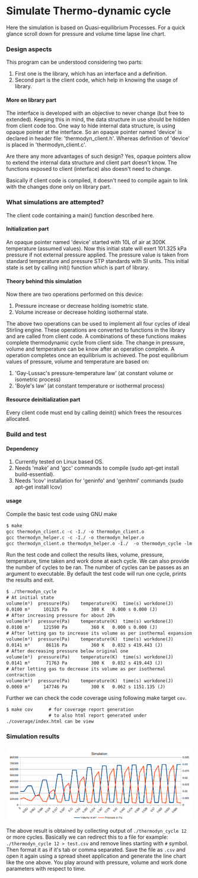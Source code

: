 # Simulate Thermo-dynamic cycle

Here the simulation is based on Quasi-equilibrium Processes.
For a quick glance scroll down for pressure and volume time lapse line chart.

### Design aspects

This program can be understood considering two parts:

1. First one is the library, which has an interface and a definition.
2. Second part is the client code, which help in knowing the usage of library.

#### More on library part

The interface is developed with an objective to never change (but free to extended).
Keeping this in mind, the data structure in use should be hidden from client code too.
One way to hide internal data structure, is using opaque pointer at the interface.
So an opaque pointer named 'device' is declared in header file: 'thermodyn_client.h'.
Whereas definition of 'device' is placed in 'thermodyn_client.c'.

Are there any more advantages of such design?
Yes, opaque pointers allow to extend the internal data structure and client part doesn't know.
The functions exposed to client (interface) also doesn't need to change.

Basically if client code is compiled,
it doesn't need to compile again to link with the changes done only on library part.

### What simulations are attempted?

The client code containing a main() function described here.

#### Initialization part

An opaque pointer named 'device' started with 10L of air at 300K temperature (assumed values).
Now this initial state will exert 101.325 kPa pressure if not external pressure applied.
The pressure value is taken from standard temperature and pressure STP standards with SI units.
This initial state is set by calling init() function which is part of library.

#### Theory behind this simulation

Now there are two operations performed on this device:

1. Pressure increase or decrease holding isometric state.
2. Volume increase or decrease holding isothermal state.

The above two operations can be used to implement all four cycles of ideal Stirling engine.
These operations are converted to functions in the library and are called from client code.
A combinations of these functions makes complete thermodynamic cycle from client side.
The change in pressure, volume and temperature can be know after an operation complete.
A operation completes once an equilibrium is achieved.
The post equilibrium values of pressure, volume and temperature are based on:

1. 'Gay-Lussac's pressure-temperature law' (at constant volume or isometric process)
2. 'Boyle's law' (at constant temperature or isothermal process)

#### Resource deinitialization part

Every client code must end by calling deinit() which frees the resources allocated.

### Build and test

#### Dependency

1. Currently tested on Linux based OS.
2. Needs 'make' and 'gcc' commands to compile (sudo apt-get install build-essential).
3. Needs 'lcov' installation for 'geninfo' and 'genhtml' commands (sudo apt-get install lcov)

#### usage

Compile the basic test code using GNU make

	$ make
	gcc thermodyn_client.c -c -I./ -o thermodyn_client.o
	gcc thermodyn_helper.c -c -I./ -o thermodyn_helper.o
	gcc thermodyn_client.o thermodyn_helper.o -I./  -o thermodyn_cycle -lm

Run the test code and collect the results likes, volume, pressure, temperature,
time taken and work done at each cycle. We can also provide the number of cycles
to be ran. The number of cycles can be passes as an argument to executable.
By default the test code will run one cycle, prints the results and exit.

	$ ./thermodyn_cycle
	# At initial state
	volume(m³)	pressure(Pa)	temperature(K)	time(s)	workdone(J)
	0.0100 m³	  101325 Pa	        300 K	0.000 s	0.000 (J)
	# After increasing pressure for about 20%
	volume(m³)	pressure(Pa)	temperature(K)	time(s)	workdone(J)
	0.0100 m³	  121590 Pa	        360 K	0.000 s	0.000 (J)
	# After letting gas to increase its volume as per isothermal expansion
	volume(m³)	pressure(Pa)	temperature(K)	time(s)	workdone(J)
	0.0141 m³	   86116 Pa	        360 K	0.032 s	419.443 (J)
	# After decreasing pressure below original one
	volume(m³)	pressure(Pa)	temperature(K)	time(s)	workdone(J)
	0.0141 m³	   71763 Pa	        300 K	0.032 s	419.443 (J)
	# After letting gas to decrease its volume as per isothermal contraction
	volume(m³)	pressure(Pa)	temperature(K)	time(s)	workdone(J)
	0.0069 m³	  147746 Pa	        300 K	0.062 s	1151.135 (J)

Further we can check the code coverage using following make target `cov`.

	$ make cov      # for coverage report generation
	                # to also html report generated under ./coverage/index.html can be view

### Simulation results

![simulation-plot](./simulation.png)

The above result is obtained by collecting output of `./thermodyn_cycle 12` or more cycles.
Basically we can redirect this to a file for example: `./thermodyn_cycle 12 > test.csv`
and remove lines starting with `#` symbol.
Then format it as if it's tab or comma separated. Save the file as `.csv` and open it again
using a spread sheet application and generate the line chart like the one above.
You play around with pressure, volume and work done parameters with respect to time.
